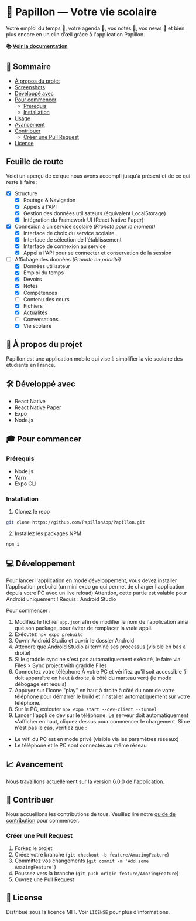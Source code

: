 # 🦋 Papillon — Votre vie scolaire

Votre emploi du temps 📅, votre agenda 📓, vos notes 📝, vos news 📰 et bien plus encore en un clin d’œil grâce à l'application Papillon.

**📚 [Voir la documentation](https://docs.getpapillon.xyz/)**

## 🚀 Sommaire

- [À propos du projet](#-à-propos-du-projet)
- [Screenshots](#-screenshots)
- [Développé avec](#-développé-avec)
- [Pour commencer](#-pour-commencer)
  - [Prérequis](#prérequis)
  - [Installation](#installation)
- [Usage](#-usage)
- [Avancement](#-avancement)
- [Contribuer](#-contribuer)
  - [Créer une Pull Request](#créer-une-pull-request)
- [License](#-license)

## Feuille de route

Voici un aperçu de ce que nous avons accompli jusqu'à présent et de ce qui reste à faire :

- [x] Structure
  - [x] Routage & Navigation
  - [x] Appels à l'API
  - [x] Gestion des données utilisateurs (équivalent LocalStorage)
  - [x] Intégration du Framework UI (React Native Paper)
- [x] Connexion à un service scolaire _(Pronote pour le moment)_
  - [x] Interface de choix du service scolaire
  - [x] Interface de sélection de l'établissement
  - [x] Interface de connexion au service
  - [x] Appel à l'API pour se connecter et conservation de la session
- [ ] Affichage des données _(Pronote en priorité)_
  - [x] Données utilisateur
  - [x] Emploi du temps
  - [x] Devoirs
  - [x] Notes
  - [x] Compétences
  - [ ] Contenu des cours
  - [x] Fichiers
  - [x] Actualités
  - [ ] Conversations
  - [x] Vie scolaire

## 📖 À propos du projet

Papillon est une application mobile qui vise à simplifier la vie scolaire des étudiants en France.

## 🛠 Développé avec

- React Native
- React Native Paper
- Expo
- Node.js

## 🎓 Pour commencer

### Prérequis

- Node.js
- Yarn
- Expo CLI

### Installation

1. Clonez le repo

```sh
git clone https://github.com/PapillonApp/Papillon.git
```

2. Installez les packages NPM

```sh
npm i
```

## 💻 Développement

Pour lancer l'application en mode développement, vous devez installer l'application prebuild (un mini expo go qui permet de charger l'application depuis votre PC avec un live reload)
Attention, cette partie est valable pour Android uniquement !
Requis : Android Studio

Pour commencer :
1. Modifiez le fichier `app.json` afin de modifier le nom de l'application ainsi que son package, pour éviter de remplacer la vraie appli.
2. Exécutez `npx expo prebuild`
3. Ouvrir Android Studio et ouvrir le dossier Android
4. Attendre que Android Studio ai terminé ses processus (visible en bas à droite)
5. Si le graddle sync ne s'est pas automatiquement exécuté, le faire via Files > Sync project with graddle Files
6. Connectez votre téléphone À votre PC et vérifiez qu'il soit accessible (il doit apparaître en haut à droite, à côté du marteau vert) (le mode débogage est requis)
7. Appuyer sur l'îcone "play" en haut à droite à côté du nom de votre téléphone pour démarrer le build et l'installer automatiquement sur votre téléphone.
8. Sur le PC, exécuter `npx expo start --dev-client --tunnel`
9. Lancer l'appli de dev sur le téléphone. Le serveur doit automatiquement s'afficher en haut, cliquez dessus pour commencer le chargement. Si ce n'est pas le cas, vérifiez que :
- Le wifi du PC est en mode privé (visible via les paramètres réseaux)
- Le téléphone et le PC sont connectés au même réseau

## 📈 Avancement

Nous travaillons actuellement sur la version 6.0.0 de l'application.

## 👥 Contribuer

Nous accueillons les contributions de tous. Veuillez lire notre [guide de contribution](CONTRIBUTING.md) pour commencer.

### Créer une Pull Request

1. Forkez le projet
2. Créez votre branche (`git checkout -b feature/AmazingFeature`)
3. Committez vos changements (`git commit -m 'Add some AmazingFeature'`)
4. Poussez vers la branche (`git push origin feature/AmazingFeature`)
5. Ouvrez une Pull Request

## 📄 License

Distribué sous la licence MIT. Voir `LICENSE` pour plus d'informations.
